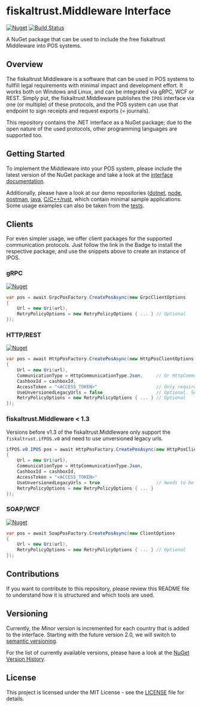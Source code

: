 fiskaltrust.Middleware Interface
=========================

[![Nuget](https://img.shields.io/nuget/v/fiskaltrust.interface?label=NuGet.org)](https://nuget.org/packages/fiskaltrust.interface)
[![Build Status](https://fiskaltrust.visualstudio.com/department-develop-research/_apis/build/status/fiskaltrust.if/fiskaltrust.middleware-interface-dotnet?branchName=master)](https://fiskaltrust.visualstudio.com/department-develop-research/_build/latest?definitionId=334)

A NuGet package that can be used to include the free fiskaltrust Middleware into POS systems.

## Overview
The fiskaltrust Middleware is a software that can be used in POS systems to fullfill legal requirements with minimal impact and development effort.
It works both on Windows and Linux, and can be integrated via gRPC, WCF or REST.
Simply put, the fiskaltrust.Middleware publishes the `IPOS` interface via one (or multiple) of these protocols, and the POS system can use that endpoint to sign receipts and request exports (= journals).

This repository contains the .NET interface as a NuGet package; due to the open nature of the used protocols, other programming languages are supported too.

## Getting Started
To implement the Middleware into your POS system, please include the latest version of the NuGet package and take a look at the [interface documentation](https://github.com/fiskaltrust/interface-doc).

Additionally, please have a look at our demo repositories
([dotnet](https://github.com/fiskaltrust/middleware-demo-dotnet), [node](https://github.com/fiskaltrust/middleware-demo-node), [postman](https://github.com/fiskaltrust/middleware-demo-postman), [java](https://github.com/fiskaltrust/middleware-demo-java), [C/C++/rust](https://github.com/fiskaltrust/middleware-demo/), which contain minimal sample applications. Some usage examples can also be taken from the [tests](test/fiskaltrust.ifPOS.Tests/v1/IPOS/Wcf).

## Clients
For even simpler usage, we offer client packages for the supported communication protocols. Just follow the link in the Badge to install the respective package, and use the snippets above to create an instance of IPOS.

### gRPC
[![Nuget](https://img.shields.io/nuget/v/fiskaltrust.Middleware.Interface.Client.Grpc?label=nuget)](https://nuget.org/packages/fiskaltrust.Middleware.Interface.Client.Grpc)

```cs
var pos = await GrpcPosFactory.CreatePosAsync(new GrpcClientOptions 
{ 
    Url = new Uri(url), 
    RetryPolicyOptions = new RetryPolicyOptions { ... } // Optional
});
```

### HTTP/REST
[![Nuget](https://img.shields.io/nuget/v/fiskaltrust.Middleware.Interface.Client.Http?label=nuget)](https://nuget.org/packages/fiskaltrust.Middleware.Interface.Client.Http)

```cs
var pos = await HttpPosFactory.CreatePosAsync(new HttpPosClientOptions
{ 
    Url = new Uri(url), 
    CommunicationType = HttpCommunicationType.Json,     // Or HttpCommunicationType.Xml
    CashboxId = cashboxId,
    AccessToken = "<ACCESS_TOKEN>"                      // Only required for SignaturCloud
    UseUnversionedLegacyUrls = false                    // Optional. Set `true` for fiskaltrust.Middleware < 1.3
    RetryPolicyOptions = new RetryPolicyOptions { ... } // Optional
});
```

### fiskaltrust.Middleware < 1.3

Versions before v1.3 of the fiskaltrust.Middleware only support the `fiskaltrust.ifPOS.v0` and need to use unversioned legacy urls.

```cs
ifPOS.v0.IPOS pos = await HttpPosFactory.CreatePosAsync(new HttpPosClientOptions
{ 
    Url = new Uri(url), 
    CommunicationType = HttpCommunicationType.Json,
    CashboxId = cashboxId,
    AccessToken = "<ACCESS_TOKEN>"
    UseUnversionedLegacyUrls = true                     // Needs to be true
    RetryPolicyOptions = new RetryPolicyOptions { ... }
});
```

### SOAP/WCF
[![Nuget](https://img.shields.io/nuget/v/fiskaltrust.Middleware.Interface.Client.Soap?label=nuget)](https://nuget.org/packages/fiskaltrust.Middleware.Interface.Client.Soap)

```cs
var pos = await SoapPosFactory.CreatePosAsync(new ClientOptions
{ 
    Url = new Uri(url), 
    RetryPolicyOptions = new RetryPolicyOptions { ... } // Optional
});
```

## Contributions
If you want to contribute to this repository, please review this README file to understand how it is structured and which tools are used.

## Versioning
Currently, the _Minor_ version is incremented for each country that is added to the interface. Starting with the future version 2.0, we will switch to [semantic versioning](https://semver.org/).

For the list of currently available versions, please have a look at the [NuGet Version History](https://www.nuget.org/packages/fiskaltrust.interface/).

## License
This project is licensed under the MIT License - see the [LICENSE](LICENSE) file for details.
